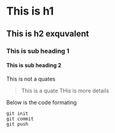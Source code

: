 # This is h1 
## This is h2 exquvalent
### This is sub heading 1
#### This is sub heading 2

This is not a quates
>This is a quate    THis is more details

Below is the code formating
```
git init
git commit 
git push

```
